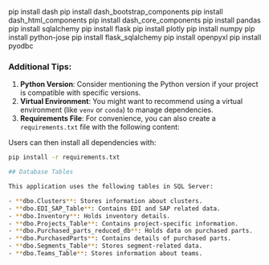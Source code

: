 pip install dash
pip install dash_bootstrap_components
pip install dash_html_components
pip install dash_core_components
pip install pandas
pip install sqlalchemy
pip install flask
pip install plotly
pip install numpy
pip install python-jose
pip install flask_sqlalchemy
pip install openpyxl
pip install pyodbc


### Additional Tips:
1. **Python Version**: Consider mentioning the Python version if your project is compatible with specific versions.
2. **Virtual Environment**: You might want to recommend using a virtual environment (like `venv` or `conda`) to manage dependencies.
3. **Requirements File**: For convenience, you can also create a `requirements.txt` file with the following content:



Users can then install all dependencies with:
```bash
pip install -r requirements.txt

## Database Tables

This application uses the following tables in SQL Server:

- **dbo.Clusters**: Stores information about clusters.
- **dbo.EDI_SAP_Table**: Contains EDI and SAP related data.
- **dbo.Inventory**: Holds inventory details.
- **dbo.Projects_Table**: Contains project-specific information.
- **dbo.Purchased_parts_reduced_db**: Holds data on purchased parts.
- **dbo.PurchasedParts**: Contains details of purchased parts.
- **dbo.Segments_Table**: Stores segment-related data.
- **dbo.Teams_Table**: Stores information about teams.


